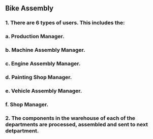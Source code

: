 ## Bike Assembly
### 1. There are 6 types of users. This includes the:
###   a. Production Manager.
###   b. Machine Assembly Manager.
###   c. Engine Assembly Manager.
###   d. Painting Shop Manager.
###   e. Vehicle Assembly Manager.
###   f. Shop Manager.
### 2. The components in the warehouse of each of the departments are processed, assembled and sent to next detpartment.
